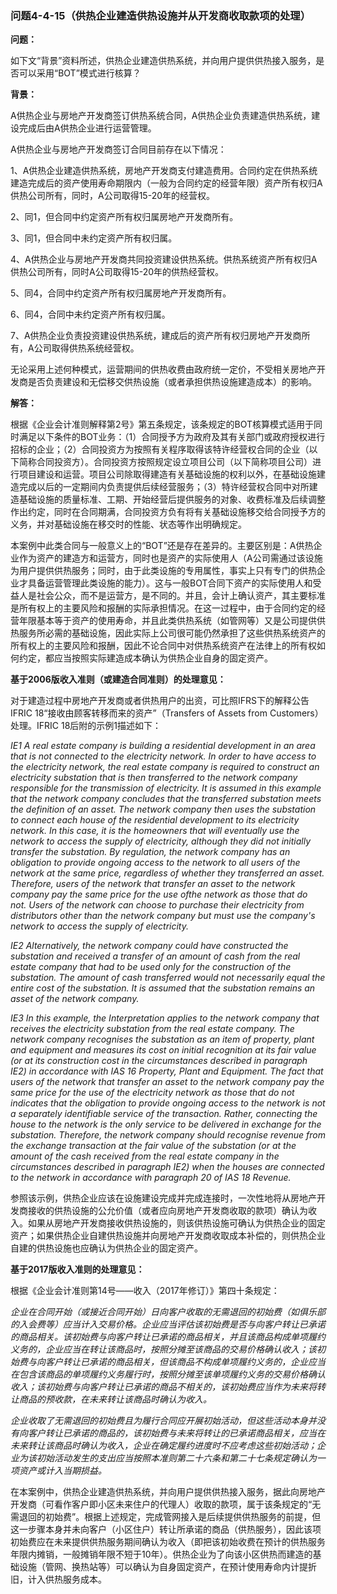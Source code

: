 ### 问题4-4-15（供热企业建造供热设施并从开发商收取款项的处理）

**问题：**

如下文“背景”资料所述，供热企业建造供热系统，并向用户提供供热接入服务，是否可以采用“BOT”模式进行核算？

**背景：**

A供热企业与房地产开发商签订供热系统合同，A供热企业负责建造供热系统，建设完成后由A供热企业进行运营管理。

A供热企业与房地产开发商签订合同目前存在以下情况：

1、A供热企业建造供热系统，房地产开发商支付建造费用。合同约定在供热系统建造完成后的资产使用寿命期限内（一般为合同约定的经营年限）资产所有权归A供热公司所有，同时，A公司取得15-20年的经营权。

2、同1，但合同中约定资产所有权归属房地产开发商所有。

3、同1，但合同中未约定资产所有权归属。

4、A供热企业与房地产开发商共同投资建设供热系统。供热系统资产所有权归A供热公司所有，同时A公司取得15-20年的供热经营权。

5、同4，合同中约定资产所有权归属房地产开发商所有。

6、同4，合同中未约定资产所有权归属。

7、A供热企业负责投资建设供热系统，建成后的资产所有权归房地产开发商所有，A公司取得供热系统经营权。

无论采用上述何种模式，运营期间的供热收费由政府统一定价，不受相关房地产开发商是否负责建设和无偿移交供热设施（或者承担供热设施建造成本）的影响。

**解答：**

根据《企业会计准则解释第2号》第五条规定，该条规定的BOT核算模式适用于同时满足以下条件的BOT业务：（1）合同授予方为政府及其有关部门或政府授权进行招标的企业；（2）合同投资方为按照有关程序取得该特许经营权合同的企业（以下简称合同投资方）。合同投资方按照规定设立项目公司（以下简称项目公司）进行项目建设和运营。项目公司除取得建造有关基础设施的权利以外，在基础设施建造完成以后的一定期间内负责提供后续经营服务；（3）特许经营权合同中对所建造基础设施的质量标准、工期、开始经营后提供服务的对象、收费标准及后续调整作出约定，同时在合同期满，合同投资方负有将有关基础设施移交给合同授予方的义务，并对基础设施在移交时的性能、状态等作出明确规定。

本案例中此类合同与一般意义上的“BOT”还是存在差异的。主要区别是：A供热企业作为资产的建造方和运营方，同时也是资产的实际使用人（A公司需通过该设施为用户提供供热服务；同时，由于此类设施的专用属性，事实上只有专门的供热企业才具备运营管理此类设施的能力）。这与一般BOT合同下资产的实际使用人和受益人是社会公众，而不是运营方，是不同的。并且，会计上确认资产，其主要标准是所有权上的主要风险和报酬的实际承担情况。在这一过程中，由于合同约定的经营年限基本等于资产的使用寿命，并且此类供热系统（如管网等）又是公司提供供热服务所必需的基础设施，因此实际上公司很可能仍然承担了这些供热系统资产的所有权上的主要风险和报酬，因此不论合同中对供热系统资产在法律上的所有权如何约定，都应当按照实际建造成本确认为供热企业自身的固定资产。

**基于2006版收入准则（或建造合同准则）的处理意见：**

对于建造过程中房地产开发商或者供热用户的出资，可比照IFRS下的解释公告IFRIC
18“接收由顾客转移而来的资产”（Transfers of Assets from Customers）处理。IFRIC
18后附的示例1描述如下：

*IE1 A real estate company is building a residential development in an area that
is not connected to the electricity network. In order to have access to the
electricity network, the real estate company is required to construct an
electricity substation that is then transferred to the network company
responsible for the transmission of electricity. It is assumed in this example
that the network company concludes that the transferred substation meets the
definition of an asset. The network company then uses the substation to connect
each house of the residential development to its electricity network. In this
case, it is the homeowners that will eventually use the network to access the
supply of electricity, although they did not initially transfer the substation.
By regulation, the network company has an obligation to provide ongoing access
to the network to all users of the network at the same price, regardless of
whether they transferred an asset. Therefore, users of the network that transfer
an asset to the network company pay the same price for the use ofthe network as
those that do not. Users of the network can choose to purchase their electricity
from distributors other than the network company but must use the company's
network to access the supply of electricity.*

*IE2 Alternatively, the network company could have constructed the substation
and received a transfer of an amount of cash from the real estate company that
had to be used only for the construction of the substation. The amount of cash
transferred would not necessarily equal the entire cost of the substation. It is
assumed that the substation remains an asset of the network company.*

*IE3 In this example, the Interpretation applies to the network company that
receives the electricity substation from the real estate company. The network
company recognises the substation as an item of property, plant and equipment
and measures its cost on initial recognition at its fair value (or at its
construction cost in the circumstances described in paragraph IE2) in accordance
with IAS 16 Property, Plant and Equipment. The fact that users of the network
that transfer an asset to the network company pay the same price for the use of
the electricity network as those that do not indicates that the obligation to
provide ongoing access to the network is not a separately identifiable service
of the transaction. Rather, connecting the house to the network is the only
service to be delivered in exchange for the substation. Therefore, the network
company should recognise revenue from the exchange transaction at the fair value
of the substation (or at the amount of the cash received from the real estate
company in the circumstances described in paragraph IE2) when the houses are
connected to the network in accordance with paragraph 20 of IAS 18 Revenue.*

参照该示例，供热企业应该在设施建设完成并完成连接时，一次性地将从房地产开发商接收的供热设施的公允价值（或者应向房地产开发商收取的款项）确认为收入。如果从房地产开发商接收供热设施的，则该供热设施可确认为供热企业的固定资产；如果供热企业自建供热设施并向房地产开发商收取成本补偿的，则供热企业自建的供热设施也应确认为供热企业的固定资产。

**基于2017版收入准则的处理意见：**

根据《企业会计准则第14号——收入（2017年修订）》第四十条规定：

*企业在合同开始（或接近合同开始）日向客户收取的无需退回的初始费（如俱乐部的入会费等）应当计入交易价格。企业应当评估该初始费是否与向客户转让已承诺的商品相关。该初始费与向客户转让已承诺的商品相关，并且该商品构成单项履约义务的，企业应当在转让该商品时，按照分摊至该商品的交易价格确认收入；该初始费与向客户转让已承诺的商品相关，但该商品不构成单项履约义务的，企业应当在包含该商品的单项履约义务履行时，按照分摊至该单项履约义务的交易价格确认收入；该初始费与向客户转让已承诺的商品不相关的，该初始费应当作为未来将转让商品的预收款，在未来转让该商品时确认为收入。*

*企业收取了无需退回的初始费且为履行合同应开展初始活动，但这些活动本身并没有向客户转让已承诺的商品的，该初始费与未来将转让的已承诺商品相关，应当在未来转让该商品时确认为收入，企业在确定履约进度时不应考虑这些初始活动；企业为该初始活动发生的支出应当按照本准则第二十六条和第二十七条规定确认为一项资产或计入当期损益。*

在本案例中，供热企业建造供热系统，并向用户提供供热接入服务，据此向房地产开发商（可看作客户即小区未来住户的代理人）收取的款项，属于该条规定的“无需退回的初始费”。根据上述规定，完成管网接入是后续提供供热服务的前提，但这一步骤本身并未向客户（小区住户）转让所承诺的商品（供热服务），因此该项初始费应在未来提供供热服务期间确认为收入（即把该初始收费在预计的供热服务年限内摊销，一般摊销年限不短于10年）。供热企业为了向该小区供热而建造的基础设施（管网、换热站等）可以确认为自身固定资产，在预计使用寿命内计提折旧，计入供热服务成本。